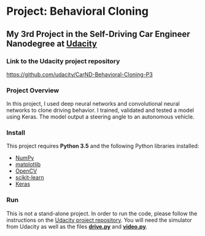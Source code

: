 # Project: Behavioral Cloning
## My 3rd Project in the Self-Driving Car Engineer Nanodegree at [Udacity](https://www.udacity.com/)

### Link to the Udacity project repository

https://github.com/udacity/CarND-Behavioral-Cloning-P3

### Project Overview
In this project, I used deep neural networks and convolutional neural networks to clone driving behavior. I trained, validated and tested a model using Keras. The model output a steering angle to an autonomous vehicle.

### Install

This project requires **Python 3.5** and the following Python libraries installed:

- [NumPy](http://www.numpy.org/)
- [matplotlib](http://matplotlib.org/)
- [OpenCV](http://opencv.org/)
- [scikit-learn](http://scikit-learn.org/stable/)
- [Keras](https://keras.io/)

### Run

This is not a stand-alone project. In order to run the code, please follow the instructions on the [Udacity project repository](https://github.com/udacity/CarND-Behavioral-Cloning-P3). You will need the simulator from Udacity as well as the files [**drive.py**](https://github.com/udacity/CarND-Behavioral-Cloning-P3/blob/master/drive.py) and [**video.py**](https://github.com/udacity/CarND-Behavioral-Cloning-P3/blob/master/video.py).
